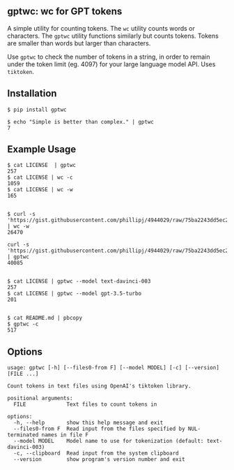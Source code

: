 ## gptwc: wc for GPT tokens

A simple utility for counting tokens.
The `wc` utility counts words or characters. The `gptwc` utility functions similarly but counts tokens.
Tokens are smaller than words but larger than characters.

Use `gptwc` to check the number of tokens in a string, in order to remain under the token limit (eg. 4097) for your large language model API. Uses `tiktoken`.


## Installation
```
$ pip install gptwc

$ echo "Simple is better than complex." | gptwc
7
```

## Example Usage

```
$ cat LICENSE  | gptwc
257
$ cat LICENSE | wc -c
1059
$ cat LICENSE | wc -w
165


$ curl -s 'https://gist.githubusercontent.com/phillipj/4944029/raw/75ba2243dd5ec2875f629bf5d79f6c1e4b5a8b46/alice_in_wonderland.txt' | wc -w
26470

curl -s 'https://gist.githubusercontent.com/phillipj/4944029/raw/75ba2243dd5ec2875f629bf5d79f6c1e4b5a8b46/alice_in_wonderland.txt' | gptwc
40085


$ cat LICENSE | gptwc --model text-davinci-003
257
$ cat LICENSE | gptwc --model gpt-3.5-turbo
201


$ cat README.md | pbcopy
$ gptwc -c
517
```

## Options

```
usage: gptwc [-h] [--files0-from F] [--model MODEL] [-c] [--version] [FILE ...]

Count tokens in text files using OpenAI's tiktoken library.

positional arguments:
  FILE             Text files to count tokens in

options:
  -h, --help       show this help message and exit
  --files0-from F  Read input from the files specified by NUL-terminated names in file F
  --model MODEL    Model name to use for tokenization (default: text-davinci-003)
  -c, --clipboard  Read input from the system clipboard
  --version        show program's version number and exit
```

